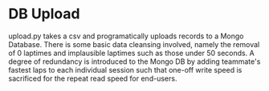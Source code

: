 # DB Upload
upload.py takes a csv and programatically uploads records to a Mongo Database. There is some basic data cleansing involved, namely the removal of 0 laptimes and implausible laptimes such as those under 50 seconds. A degree of redundancy is introduced to the Mongo DB by adding teammate's fastest laps to each individual session such that one-off write speed is sacrificed for the repeat read speed for end-users.
